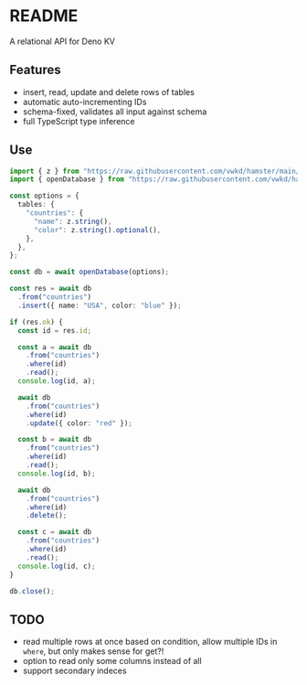 # README

A relational API for Deno KV



## Features

- insert, read, update and delete rows of tables
- automatic auto-incrementing IDs
- schema-fixed, validates all input against schema
- full TypeScript type inference



## Use

```ts
import { z } from "https://raw.githubusercontent.com/vwkd/hamster/main/deps.ts";
import { openDatabase } from "https://raw.githubusercontent.com/vwkd/hamster/main/src/main.ts";

const options = {
  tables: {
    "countries": {
      "name": z.string(),
      "color": z.string().optional(),
    },
  },
};

const db = await openDatabase(options);

const res = await db
  .from("countries")
  .insert({ name: "USA", color: "blue" });

if (res.ok) {
  const id = res.id;

  const a = await db
    .from("countries")
    .where(id)
    .read();
  console.log(id, a);

  await db
    .from("countries")
    .where(id)
    .update({ color: "red" });

  const b = await db
    .from("countries")
    .where(id)
    .read();
  console.log(id, b);

  await db
    .from("countries")
    .where(id)
    .delete();

  const c = await db
    .from("countries")
    .where(id)
    .read();
  console.log(id, c);
}

db.close();
```



## TODO

- read multiple rows at once based on condition, allow multiple IDs in `where`, but only makes sense for get?!
- option to read only some columns instead of all
- support secondary indeces
